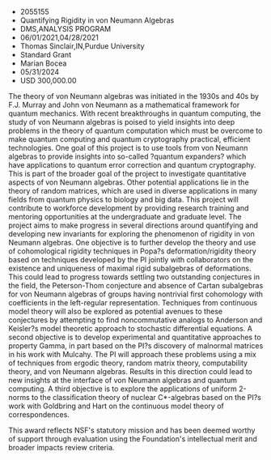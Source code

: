 
* 2055155
* Quantifying Rigidity in von Neumann Algebras
* DMS,ANALYSIS PROGRAM
* 06/01/2021,04/28/2021
* Thomas Sinclair,IN,Purdue University
* Standard Grant
* Marian Bocea
* 05/31/2024
* USD 300,000.00

The theory of von Neumann algebras was initiated in the 1930s and 40s by F.J.
Murray and John von Neumann as a mathematical framework for quantum mechanics.
With recent breakthroughs in quantum computing, the study of von Neumann
algebras is poised to yield insights into deep problems in the theory of quantum
computation which must be overcome to make quantum computing and quantum
cryptography practical, efficient technologies. One goal of this project is to
use tools from von Neumann algebras to provide insights into so-called ?quantum
expanders? which have applications to quantum error correction and quantum
cryptography. This is part of the broader goal of the project to investigate
quantitative aspects of von Neumann algebras. Other potential applications lie
in the theory of random matrices, which are used in diverse applications in many
fields from quantum physics to biology and big data. This project will
contribute to workforce development by providing research training and mentoring
opportunities at the undergraduate and graduate level. The project aims to make
progress in several directions around quantifying and developing new invariants
for exploring the phenomenon of rigidity in von Neumann algebras. One objective
is to further develop the theory and use of cohomological rigidity techniques in
Popa?s deformation/rigidity theory based on techniques developed by the PI
jointly with collaborators on the existence and uniqueness of maximal rigid
subalgebras of deformations. This could lead to progress towards settling two
outstanding conjectures in the field, the Peterson-Thom conjecture and absence
of Cartan subalgebras for von Neumann algebras of groups having nontrivial first
cohomology with coefficients in the left-regular representation. Techniques from
continuous model theory will also be explored as potential avenues to these
conjectures by attempting to find noncommutative analogs to Anderson and
Keisler?s model theoretic approach to stochastic differential equations. A
second objective is to develop experimental and quantitative approaches to
property Gamma, in part based on the PI?s discovery of malnormal matrices in his
work with Mulcahy. The PI will approach these problems using a mix of techniques
from ergodic theory, random matrix theory, computability theory, and von Neumann
algebras. Results in this direction could lead to new insights at the interface
of von Neumann algebras and quantum computing. A third objective is to explore
the applications of uniform 2-norms to the classification theory of nuclear
C*-algebras based on the PI?s work with Goldbring and Hart on the continuous
model theory of correspondences.

This award reflects NSF's statutory mission and has been deemed worthy of
support through evaluation using the Foundation's intellectual merit and broader
impacts review criteria.
